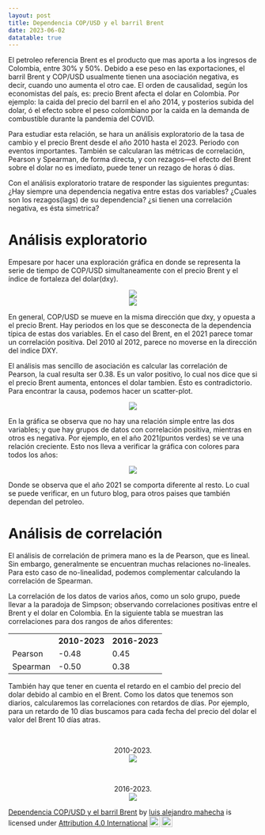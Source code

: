 ```yaml
---
layout: post
title: Dependencia COP/USD y el barril Brent
date: 2023-06-02
datatable: true
---
```

El petroleo referencia Brent es el producto que mas aporta a los ingresos de Colombia, entre 30% y 50%.
Debido a ese peso en las exportaciones, el barril Brent y COP/USD usualmente tienen una asociación negativa, es decir, cuando uno aumenta el otro cae. El orden de causalidad, según los economistas del país, es: precio Brent afecta el dolar en Colombia. Por ejemplo: la caida del precio del barril en el año 2014, y posterios subida del dolar, ó el efecto sobre el peso colombiano por la caida en la demanda de combustible durante la pandemia del COVID. 

Para estudiar esta relación, se hara un análisis exploratorio de la tasa de cambio 
y el precio Brent desde el año 2010 hasta el 2023. Periodo con eventos importantes. También se calcularan las métricas de correlación, Pearson y Spearman, de forma directa, y con rezagos&mdash;el efecto del Brent sobre el dolar no es imediato, puede tener un rezago de horas ó días.

Con el análisis exploratorio tratare de responder las siguientes preguntas: ¿Hay siempre una dependencia negativa entre estas dos variables?
¿Cuales son los rezagos(lags) de su dependencia? ¿si tienen una correlación negativa, es ésta simetrica? 

# Análisis exploratorio
Empesare por hacer una exploración gráfica en donde se representa la serie de tiempo de COP/USD simultaneamente 
con el precio Brent y el índice de fortaleza del dolar(dxy). 

<div align="center">
    <img src="{{ site.baseurl }}/images/copusd_dxy.png">
</div>
<div align="center">
    <img src="{{ site.baseurl }}/images/copusd_brent.png">
</div>

En general, COP/USD se mueve en la misma dirección que dxy, y opuesta a el precio Brent. Hay periodos en los que se desconecta de la dependencia típica de estas dos variables. En el caso del Brent, en el 2021 parece tomar un correlación positiva. Del 2010 al 2012, parece no moverse en la dirección del indice DXY.

El análisis mas sencillo de asociación es calcular las correlación de Pearson, la cual resulta ser 0.38. Es un valor positivo, lo cual nos dice que si el precio Brent aumenta, entonces el dolar tambien. Esto es contradictorio. Para encontrar la causa, podemos hacer un scatter-plot.

<div align="center">
    <img src="{{ site.baseurl }}/images/scatter_brent_copusd.png">
</div>

En la gráfica se observa que no hay una relación simple entre las dos variables; y que hay grupos de datos con correlación positiva, mientras en otros es negativa. Por ejemplo, en el año 2021(puntos verdes) se ve una relación creciente. Esto nos lleva a verificar la gráfica con colores para todos los años:

<div align="center">
    <img src="{{ site.baseurl }}/images/copusd_brent_colors.png">
</div>

Donde se observa que el año 2021 se comporta diferente al resto. Lo cual se puede verificar, en un futuro blog, para otros paises que también dependan del petroleo.

# Análisis de correlación

El análisis de correlación de primera mano es la de Pearson, que es lineal. Sin embargo, generalmente se encuentran muchas relaciones no-lineales. Para esto caso de no-linealidad, podemos complementar calculando la correlación de Spearman.

La correlación de los datos de varios años, como un solo grupo, puede llevar a la paradoja de Simpson; observando correlaciones positivas entre el Brent y el dolar en Colombia. En la siguiente tabla se muestran las correlaciones para dos rangos de años diferentes:


<table style="margin-left: auto; margin-right: auto;">
  <tr><th>  </th>           <th>2010-2023</th>      <th>2016-2023</th></tr>
  <tr><td>Pearson</td>   <td>-0.48</td>       <td>0.45</td></tr>
  <tr><td>Spearman</td>        <td>-0.50</td>       <td>0.38</td></tr>
</table>


También hay que tener en cuenta el retardo en el cambio del precio del dolar debido al cambio en el Brent. Como los datos que tenemos son diarios, calcularemos las correlaciones con retardos de días. Por ejemplo, para un retardo de 
10 días buscamos para cada fecha del precio del dolar el valor del Brent 10 días atras.

<p>&nbsp;</p>

<div align="center">
    <figcaption>2010-2023.</figcaption>
    <img src="{{ site.baseurl }}/images/correlation_lags.png">
    
</div>

<p>&nbsp;</p>

<div align="center">
    <figcaption>2016-2023.</figcaption>
    <img src="{{ site.baseurl }}/images/correlation_lags_2016.png">    
</div>



<p xmlns:cc="http://creativecommons.org/ns#" xmlns:dct="http://purl.org/dc/terms/"><a property="dct:title" rel="cc:attributionURL" href="https://lamahechag.github.io/brent-dolar/">Dependencia COP/USD y el barril Brent</a> by <a rel="cc:attributionURL dct:creator" property="cc:attributionName" href="https://github.com/lamahechag">luis alejandro mahecha</a> is licensed under <a href="http://creativecommons.org/licenses/by/4.0/?ref=chooser-v1" target="_blank" rel="license noopener noreferrer" style="display:inline-block;">Attribution 4.0 International<img style="height:22px!important;margin-left:3px;vertical-align:text-bottom;" src="https://mirrors.creativecommons.org/presskit/icons/cc.svg?ref=chooser-v1"><img style="height:22px!important;margin-left:3px;vertical-align:text-bottom;" src="https://mirrors.creativecommons.org/presskit/icons/by.svg?ref=chooser-v1"></a></p>

